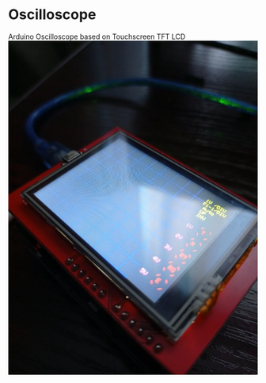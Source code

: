# Oscilloscope
 Arduino Oscilloscope based on Touchscreen TFT LCD
![Image alt](https://github.com/F11GAR0/Oscilloscope/blob/main/data/SCREENSHOT.png)
